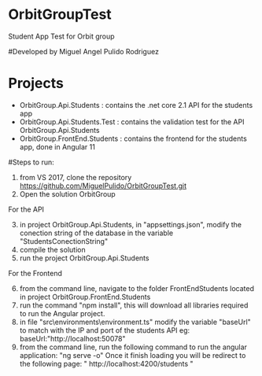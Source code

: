 # OrbitGroupTest
Student App Test for Orbit group

#Developed by
Miguel Angel Pulido Rodriguez

# Projects
- OrbitGroup.Api.Students : contains the .net core 2.1 API for the students app
- OrbitGroup.Api.Students.Test : contains the validation test for the API OrbitGroup.Api.Students
- OrbitGroup.FrontEnd.Students : contains the frontend for the students app, done in Angular 11

#Steps to run:
1. from VS 2017, clone the repository https://github.com/MiguelPulido/OrbitGroupTest.git
2. Open the solution OrbitGroup

For the API

3. in project OrbitGroup.Api.Students, in "appsettings.json", modify the conection string of the database in the variable "StudentsConectionString"
4. compile the solution
5. run the project OrbitGroup.Api.Students

For the Frontend

6. from the command line, navigate to the folder FrontEndStudents located in project OrbitGroup.FrontEnd.Students
7. run the command "npm install", this will download all libraries required to run the Angular project.
8. in file "src\environments\environment.ts" modify the variable "baseUrl" to match with the IP and port of the students API
eg: 
baseUrl:"http://localhost:50078"
9. from the command line, run the following command to run the angular application:
"ng serve -o"
Once it finish loading you will be redirect to the following page:
"
http://localhost:4200/students
"


